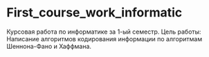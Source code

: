 # First_course_work_informatic
Курсовая работа по информатике за 1-ый семестр. Цель работы: Написание алгоритмов кодирования информации по алгоритмам Шеннона-Фано и Хаффмана.
